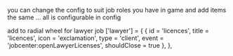 you can change the config to suit job roles you have in game and add items the same ...
all is configurable in config 


add to radial wheel for lawyer job 
['lawyer'] = {
        {
            id = 'licences',
            title = 'licences',
            icon = 'exclamation',
            type = 'client',
            event = 'jobcenter:openLawyerLicenses',
            shouldClose = true
        },
    },
